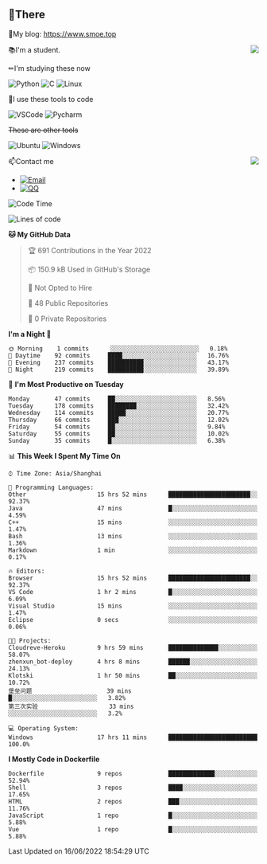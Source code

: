 
## 👏There

📰My blog: https://www.smoe.top

<img align="right" src="https://github-readme-stats.vercel.app/api/top-langs/?username=AkashiCoin"/>


📚I'm a student.

✏I'm studying these now

![Python](https://img.shields.io/badge/-Python-blue?style=flat-square&logo=Python&logoColor=fff)
![C](https://img.shields.io/badge/-C-585858?style=flat-square&logo=C&logoColor=fff)
![Linux](https://img.shields.io/badge/-Linux-black?style=flat-square&logo=Linux&logoColor=fff)

🔨I use these tools to code

![VSCode](https://img.shields.io/badge/-VSCode-blue?style=flat-square&logo=visualstudiocode&logoColor=fff)
![Pycharm](https://img.shields.io/badge/-Pycharm-green?style=flat-square&logo=pycharm&logoColor=fff)

 ~~These are other tools~~

![Ubuntu](https://img.shields.io/badge/-Ubuntu-orange?style=flat-square&logo=Ubuntu&logoColor=fff)
![Windows](https://img.shields.io/badge/-Windows-blue?style=flat-square&logo=Windows&logoColor=fff)

<img align="right" src="https://github-readme-stats.vercel.app/api?username=AkashiCoin" />


📫Contact me

* [![Email](https://img.shields.io/badge/Email-l1040186796@gmail.com-1?style=social&logoColor=fff)](mailto:l1040186796@gmail.com)
* [![QQ](https://img.shields.io/badge/QQ-1040186796-1?style=social&logoColor=fff)](tencent://AddContact/?fromId=45&fromSubId=1&subcmd=all&uin=1040186796&website=www.oicqzone.com)

<!--START_SECTION:waka-->
![Code Time](http://img.shields.io/badge/Code%20Time-70%20hrs%2027%20mins-blue)

![Lines of code](https://img.shields.io/badge/From%20Hello%20World%20I%27ve%20Written-5%20Thousand%20lines%20of%20code-blue)

**🐱 My GitHub Data** 

> 🏆 691 Contributions in the Year 2022
 > 
> 📦 150.9 kB Used in GitHub's Storage 
 > 
> 🚫 Not Opted to Hire
 > 
> 📜 48 Public Repositories 
 > 
> 🔑 0 Private Repositories  
 > 
**I'm a Night 🦉** 

```text
🌞 Morning    1 commits      ░░░░░░░░░░░░░░░░░░░░░░░░░   0.18% 
🌆 Daytime    92 commits     ████░░░░░░░░░░░░░░░░░░░░░   16.76% 
🌃 Evening    237 commits    ██████████░░░░░░░░░░░░░░░   43.17% 
🌙 Night      219 commits    ██████████░░░░░░░░░░░░░░░   39.89%

```
📅 **I'm Most Productive on Tuesday** 

```text
Monday       47 commits     ██░░░░░░░░░░░░░░░░░░░░░░░   8.56% 
Tuesday      178 commits    ████████░░░░░░░░░░░░░░░░░   32.42% 
Wednesday    114 commits    █████░░░░░░░░░░░░░░░░░░░░   20.77% 
Thursday     66 commits     ███░░░░░░░░░░░░░░░░░░░░░░   12.02% 
Friday       54 commits     ██░░░░░░░░░░░░░░░░░░░░░░░   9.84% 
Saturday     55 commits     ██░░░░░░░░░░░░░░░░░░░░░░░   10.02% 
Sunday       35 commits     █░░░░░░░░░░░░░░░░░░░░░░░░   6.38%

```


📊 **This Week I Spent My Time On** 

```text
⌚︎ Time Zone: Asia/Shanghai

💬 Programming Languages: 
Other                    15 hrs 52 mins      ███████████████████████░░   92.37% 
Java                     47 mins             █░░░░░░░░░░░░░░░░░░░░░░░░   4.59% 
C++                      15 mins             ░░░░░░░░░░░░░░░░░░░░░░░░░   1.47% 
Bash                     13 mins             ░░░░░░░░░░░░░░░░░░░░░░░░░   1.36% 
Markdown                 1 min               ░░░░░░░░░░░░░░░░░░░░░░░░░   0.17%

🔥 Editors: 
Browser                  15 hrs 52 mins      ███████████████████████░░   92.37% 
VS Code                  1 hr 2 mins         █░░░░░░░░░░░░░░░░░░░░░░░░   6.09% 
Visual Studio            15 mins             ░░░░░░░░░░░░░░░░░░░░░░░░░   1.47% 
Eclipse                  0 secs              ░░░░░░░░░░░░░░░░░░░░░░░░░   0.06%

🐱‍💻 Projects: 
Cloudreve-Heroku         9 hrs 59 mins       ██████████████░░░░░░░░░░░   58.07% 
zhenxun_bot-deploy       4 hrs 8 mins        ██████░░░░░░░░░░░░░░░░░░░   24.13% 
Klotski                  1 hr 50 mins        ██░░░░░░░░░░░░░░░░░░░░░░░   10.72% 
堡垒问题                     39 mins             █░░░░░░░░░░░░░░░░░░░░░░░░   3.82% 
第三次实验                    33 mins             ░░░░░░░░░░░░░░░░░░░░░░░░░   3.2%

💻 Operating System: 
Windows                  17 hrs 11 mins      █████████████████████████   100.0%

```

**I Mostly Code in Dockerfile** 

```text
Dockerfile               9 repos             █████████████░░░░░░░░░░░░   52.94% 
Shell                    3 repos             ████░░░░░░░░░░░░░░░░░░░░░   17.65% 
HTML                     2 repos             ███░░░░░░░░░░░░░░░░░░░░░░   11.76% 
JavaScript               1 repo              █░░░░░░░░░░░░░░░░░░░░░░░░   5.88% 
Vue                      1 repo              █░░░░░░░░░░░░░░░░░░░░░░░░   5.88%

```



 Last Updated on 16/06/2022 18:54:29 UTC
<!--END_SECTION:waka-->

